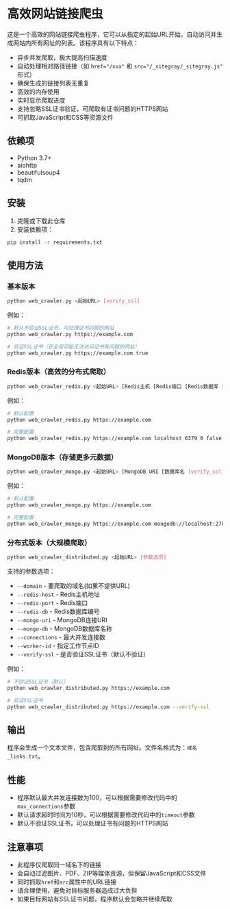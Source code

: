 # 高效网站链接爬虫

这是一个高效的网站链接爬虫程序，它可以从指定的起始URL开始，自动访问并生成网站内所有网址的列表。该程序具有以下特点：

- 异步并发爬取，极大提高扫描速度
- 自动处理相对路径链接（如 `href="/xxx"` 和 `src="/_sitegray/_sitegray.js"` 形式）
- 确保生成的链接列表无重复
- 高效的内存使用
- 实时显示爬取进度
- 支持忽略SSL证书验证，可爬取有证书问题的HTTPS网站
- 可抓取JavaScript和CSS等资源文件

## 依赖项

- Python 3.7+
- aiohttp
- beautifulsoup4
- tqdm

## 安装

1. 克隆或下载此仓库
2. 安装依赖项：

```bash
pip install -r requirements.txt
```

## 使用方法

### 基本版本

```bash
python web_crawler.py <起始URL> [verify_ssl]
```

例如：

```bash
# 默认不验证SSL证书，可处理证书问题的网站
python web_crawler.py https://example.com

# 验证SSL证书（安全但可能无法访问证书有问题的网站）
python web_crawler.py https://example.com true
```

### Redis版本（高效的分布式爬取）

```bash
python web_crawler_redis.py <起始URL> [Redis主机 [Redis端口 [Redis数据库 [verify_ssl]]]]
```

例如：

```bash
# 默认配置
python web_crawler_redis.py https://example.com

# 完整配置
python web_crawler_redis.py https://example.com localhost 6379 0 false
```

### MongoDB版本（存储更多元数据）

```bash
python web_crawler_mongo.py <起始URL> [MongoDB URI [数据库名 [verify_ssl]]]
```

例如：

```bash
# 默认配置
python web_crawler_mongo.py https://example.com

# 完整配置
python web_crawler_mongo.py https://example.com mongodb://localhost:27017 my_crawler_db false
```

### 分布式版本（大规模爬取）

```bash
python web_crawler_distributed.py <起始URL> [参数选项]
```

支持的参数选项：
- `--domain` - 要爬取的域名(如果不提供URL)
- `--redis-host` - Redis主机地址
- `--redis-port` - Redis端口
- `--redis-db` - Redis数据库编号
- `--mongo-uri` - MongoDB连接URI
- `--mongo-db` - MongoDB数据库名称
- `--connections` - 最大并发连接数
- `--worker-id` - 指定工作节点ID
- `--verify-ssl` - 是否验证SSL证书（默认不验证）

例如：

```bash
# 不验证SSL证书（默认）
python web_crawler_distributed.py https://example.com

# 验证SSL证书
python web_crawler_distributed.py https://example.com --verify-ssl
```

## 输出

程序会生成一个文本文件，包含爬取到的所有网址。文件名格式为：`域名_links.txt`。

## 性能

- 程序默认最大并发连接数为100，可以根据需要修改代码中的`max_connections`参数
- 默认请求超时时间为10秒，可以根据需要修改代码中的`timeout`参数
- 默认不验证SSL证书，可以处理证书有问题的HTTPS网站

## 注意事项

- 此程序仅爬取同一域名下的链接
- 会自动过滤图片、PDF、ZIP等媒体资源，但保留JavaScript和CSS文件
- 同时抓取`href`和`src`属性中的URL链接
- 请合理使用，避免对目标服务器造成过大负担
- 如果目标网站有SSL证书问题，程序默认会忽略并继续爬取 